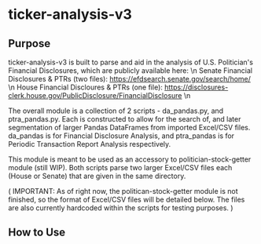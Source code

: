 # ticker-analysis-v3

## Purpose

ticker-analysis-v3 is built to parse and aid in the analysis of U.S. Politician's Financial Disclosures, which are publicly available here: \n
Senate Financial Disclosures & PTRs (two files): https://efdsearch.senate.gov/search/home/ \n
House Financial Discloures & PTRs (one file): https://disclosures-clerk.house.gov/PublicDisclosure/FinancialDisclosure \n

The overall module is a collection of 2 scripts - da_pandas.py, and ptra_pandas.py. Each is constructed to allow for the search of, and later segmentation of larger Pandas DataFrames from imported Excel/CSV files. da_pandas is for Financial Disclosure Analysis, and ptra_pandas is for Periodic Transaction Report Analysis respectively.

This module is meant to be used as an accessory to politician-stock-getter module (still WIP). Both scripts parse two larger Excel/CSV files each (House or Senate) that are given in the same directory. 

( IMPORTANT: As of right now, the politican-stock-getter module is not finished, so the format of Excel/CSV files will be detailed below. The files are also currently hardcoded within the scripts for testing purposes. )

## How to Use
